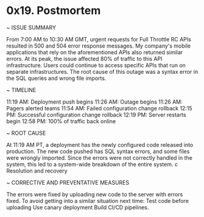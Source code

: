 # 0x19. Postmortem

~ ISSUE SUMMARY

From 7:00 AM to 10:30 AM GMT, urgent requests for Full Throttle RC APIs resulted in 500 and 504 error response messages. My company's mobile applications that rely on the aforementioned APIs also returned similar errors. At its peak, the issue affected 80% of traffic to this API infrastructure. Users could continue to access specific APIs that run on separate infrastructures. The root cause of this outage was a syntax error in the SQL queries and wrong file imports.

~ TIMELINE

11:19 AM: Deployment push begins 11:26 AM: Outage begins 11:26 AM: Pagers alerted teams 11:54 AM: Failed configuration change rollback 12:15 PM: Successful configuration change rollback 12:19 PM: Server restarts begin 12:58 PM: 100% of traffic back online

~ ROOT CAUSE

At 11:19 AM PT, a deployment has the newly configured code released into production. The new code pushed has SQL syntax errors, and some files were wrongly imported. Since the errors were not correctly handled in the system, this led to a system-wide breakdown of the entire system. c Resolution and recovery

~ CORRECTIVE AND PREVENTATIVE MEASURES

The errors were fixed by uploading new code to the server with errors fixed. To avoid getting into a similar situation next time: Test code before uploading Use canary deployment Build CI/CD pipelines.